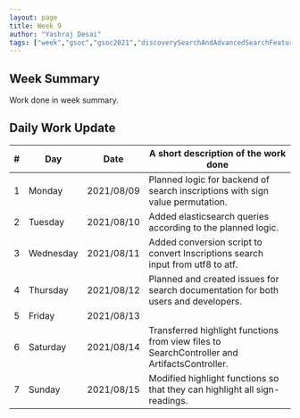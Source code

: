 ```yaml
---
layout: page
title: Week 9
author: "Yashraj Desai"
tags: ["week","gsoc","gsoc2021","discoverySearchAndAdvancedSearchFeatures","week#9","eval#2"]
---
```


## Week Summary

Work done in week summary.

## Daily Work Update

|\#|Day|Date|A short description of the work done|  
|---	|---	|---	|---	|  
|1   	| Monday 	| 2021/08/09	| Planned logic for backend of search inscriptions with sign value permutation. |  
|2   	| Tuesday  	| 2021/08/10	| Added elasticsearch queries according to the planned logic.	|  
|3   	| Wednesday  	| 2021/08/11| Added conversion script to convert Inscriptions search input from utf8 to atf.   |  
|4   	| Thursday  	| 2021/08/12| Planned and created issues for search documentation for both users and developers. |  
|5   	| Friday  	| 2021/08/13	|  |  
|6   	| Saturday  	| 2021/08/14| Transferred highlight functions from view files to SearchController and ArtifactsController.	|  
|7   	| Sunday  	| 2021/08/15	| Modified highlight functions so that they can highlight all sign-readings.|  
